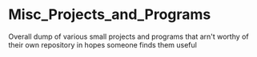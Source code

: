 # Misc_Projects_and_Programs
Overall dump of various small projects and programs that arn't worthy of their own repository in hopes someone finds them useful
